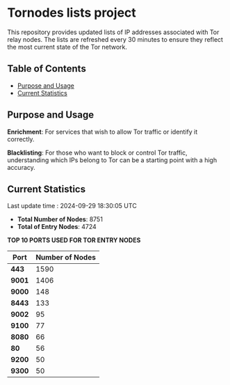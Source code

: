# Tornodes lists project

This repository provides updated lists of IP addresses associated with Tor relay nodes. The lists are refreshed every 30 minutes to ensure they reflect the most current state of the Tor network.

## Table of Contents

- [Purpose and Usage](#purpose-and-usage)
- [Current Statistics](#current-statistics)


## Purpose and Usage

**Enrichment**: For services that wish to allow Tor traffic or identify it correctly.

**Blacklisting**: For those who want to block or control Tor traffic, understanding which IPs belong to Tor can be a starting point with a high accuracy.

## Current Statistics

Last update time : 2024-09-29 18:30:05 UTC

- **Total Number of Nodes**: 8751
- **Total of Entry Nodes**: 4724

**TOP 10 PORTS USED FOR TOR ENTRY NODES**

| **Port** | **Number of Nodes** |
|------|-----------------|
| **443**   | 1590  |
| **9001**   | 1406  |
| **9000**   | 148  |
| **8443**   | 133  |
| **9002**   | 95  |
| **9100**   | 77  |
| **8080**   | 66  |
| **80**   | 56  |
| **9200**   | 50  |
| **9300**   | 50  |

